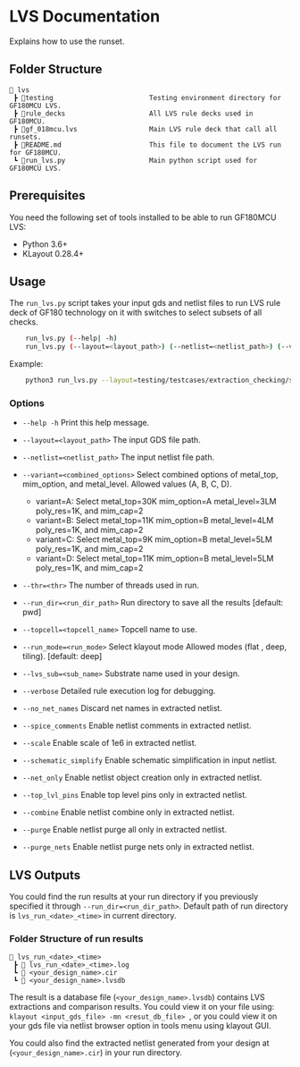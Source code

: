 # LVS Documentation

Explains how to use the runset.

## Folder Structure

```text
📁 lvs
 ┣ 📁testing                        Testing environment directory for GF180MCU LVS.
 ┣ 📁rule_decks                     All LVS rule decks used in GF180MCU.
 ┣ 📜gf_018mcu.lvs                  Main LVS rule deck that call all runsets.
 ┣ 📜README.md                      This file to document the LVS run for GF180MCU.
 ┗ 📜run_lvs.py                     Main python script used for GF180MCU LVS.
 ```

## **Prerequisites**
You need the following set of tools installed to be able to run GF180MCU LVS:
- Python 3.6+
- KLayout 0.28.4+

## **Usage**

The `run_lvs.py` script takes your input gds and netlist files to run LVS rule deck of GF180 technology on it with switches to select subsets of all checks.

```bash
    run_lvs.py (--help| -h)
    run_lvs.py (--layout=<layout_path>) (--netlist=<netlist_path>) (--variant=<combined_options>) [--thr=<thr>] [--run_dir=<run_dir_path>] [--topcell=<topcell_name>] [--run_mode=<run_mode>] [--verbose] [--lvs_sub=<sub_name>] [--no_net_names] [--spice_comments] [--scale] [--schematic_simplify] [--net_only] [--top_lvl_pins] [--combine] [--purge] [--purge_nets]
```

Example:
```bash
    python3 run_lvs.py --layout=testing/testcases/extraction_checking/sample_nfet_03v3.gds --netlist=testing/testcases/extraction_checking/sample_nfet_03v3.spice --variant=C --run_mode=deep --run_dir=lvs_switch_checking
```

### Options

- `--help -h`                           Print this help message.

- `--layout=<layout_path>`              The input GDS file path.

- `--netlist=<netlist_path>`            The input netlist file path.

- `--variant=<combined_options>`        Select combined options of metal_top, mim_option, and metal_level. Allowed values (A, B, C, D).
  - variant=A: Select  metal_top=30K  mim_option=A  metal_level=3LM  poly_res=1K, and mim_cap=2
  - variant=B: Select  metal_top=11K  mim_option=B  metal_level=4LM  poly_res=1K, and mim_cap=2
  - variant=C: Select  metal_top=9K   mim_option=B  metal_level=5LM  poly_res=1K, and mim_cap=2
  - variant=D: Select  metal_top=11K  mim_option=B  metal_level=5LM  poly_res=1K, and mim_cap=2

- `--thr=<thr>`                         The number of threads used in run.

- `--run_dir=<run_dir_path>`            Run directory to save all the results [default: pwd]

- `--topcell=<topcell_name>`            Topcell name to use.

- `--run_mode=<run_mode>`               Select klayout mode Allowed modes (flat , deep, tiling). [default: deep]

- `--lvs_sub=<sub_name>`                Substrate name used in your design.

- `--verbose`                           Detailed rule execution log for debugging.

- `--no_net_names`                      Discard net names in extracted netlist.

- `--spice_comments`                    Enable netlist comments in extracted netlist.

- `--scale`                             Enable scale of 1e6 in extracted netlist.

- `--schematic_simplify`                Enable schematic simplification in input netlist.

- `--net_only`                          Enable netlist object creation only in extracted netlist.

- `--top_lvl_pins`                      Enable top level pins only in extracted netlist.

- `--combine`                           Enable netlist combine only in extracted netlist.

- `--purge`                             Enable netlist purge all only in extracted netlist.

- `--purge_nets`                        Enable netlist purge nets only in extracted netlist.


## **LVS Outputs**

You could find the run results at your run directory if you previously specified it through `--run_dir=<run_dir_path>`. Default path of run directory is `lvs_run_<date>_<time>` in current directory.

### Folder Structure of run results

```text
📁 lvs_run_<date>_<time>
 ┣ 📜 lvs_run_<date>_<time>.log
 ┗ 📜 <your_design_name>.cir
 ┗ 📜 <your_design_name>.lvsdb
 ```

The result is a database file (`<your_design_name>.lvsdb`) contains LVS extractions and comparison results.
You could view it on your file using: `klayout <input_gds_file> -mn <resut_db_file> `, or you could view it on your gds file via netlist browser option in tools menu using klayout GUI.

You could also find the extracted netlist generated from your design at (`<your_design_name>.cir`) in your run directory.
